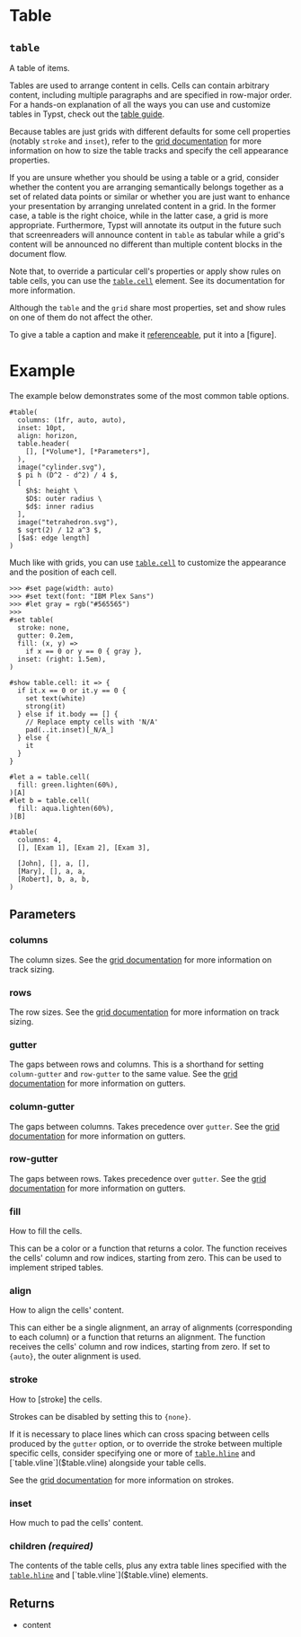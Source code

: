 # Table

## `table`

A table of items.

Tables are used to arrange content in cells. Cells can contain arbitrary
content, including multiple paragraphs and are specified in row-major order.
For a hands-on explanation of all the ways you can use and customize tables
in Typst, check out the [table guide]($guides/table-guide).

Because tables are just grids with different defaults for some cell
properties (notably `stroke` and `inset`), refer to the [grid
documentation]($grid) for more information on how to size the table tracks
and specify the cell appearance properties.

If you are unsure whether you should be using a table or a grid, consider
whether the content you are arranging semantically belongs together as a set
of related data points or similar or whether you are just want to enhance
your presentation by arranging unrelated content in a grid. In the former
case, a table is the right choice, while in the latter case, a grid is more
appropriate. Furthermore, Typst will annotate its output in the future such
that screenreaders will announce content in `table` as tabular while a
grid's content will be announced no different than multiple content blocks
in the document flow.

Note that, to override a particular cell's properties or apply show rules on
table cells, you can use the [`table.cell`]($table.cell) element. See its
documentation for more information.

Although the `table` and the `grid` share most properties, set and show
rules on one of them do not affect the other.

To give a table a caption and make it [referenceable]($ref), put it into a
[figure].

# Example

The example below demonstrates some of the most common table options.
```example
#table(
  columns: (1fr, auto, auto),
  inset: 10pt,
  align: horizon,
  table.header(
    [], [*Volume*], [*Parameters*],
  ),
  image("cylinder.svg"),
  $ pi h (D^2 - d^2) / 4 $,
  [
    $h$: height \
    $D$: outer radius \
    $d$: inner radius
  ],
  image("tetrahedron.svg"),
  $ sqrt(2) / 12 a^3 $,
  [$a$: edge length]
)
```

Much like with grids, you can use [`table.cell`]($table.cell) to customize
the appearance and the position of each cell.

```example
>>> #set page(width: auto)
>>> #set text(font: "IBM Plex Sans")
>>> #let gray = rgb("#565565")
>>>
#set table(
  stroke: none,
  gutter: 0.2em,
  fill: (x, y) =>
    if x == 0 or y == 0 { gray },
  inset: (right: 1.5em),
)

#show table.cell: it => {
  if it.x == 0 or it.y == 0 {
    set text(white)
    strong(it)
  } else if it.body == [] {
    // Replace empty cells with 'N/A'
    pad(..it.inset)[_N/A_]
  } else {
    it
  }
}

#let a = table.cell(
  fill: green.lighten(60%),
)[A]
#let b = table.cell(
  fill: aqua.lighten(60%),
)[B]

#table(
  columns: 4,
  [], [Exam 1], [Exam 2], [Exam 3],

  [John], [], a, [],
  [Mary], [], a, a,
  [Robert], b, a, b,
)
```

## Parameters

### columns 

The column sizes. See the [grid documentation]($grid) for more
information on track sizing.

### rows 

The row sizes. See the [grid documentation]($grid) for more information
on track sizing.

### gutter 

The gaps between rows and columns. This is a shorthand for setting
`column-gutter` and `row-gutter` to the same value. See the [grid
documentation]($grid) for more information on gutters.

### column-gutter 

The gaps between columns. Takes precedence over `gutter`. See the
[grid documentation]($grid) for more information on gutters.

### row-gutter 

The gaps between rows. Takes precedence over `gutter`. See the
[grid documentation]($grid) for more information on gutters.

### fill 

How to fill the cells.

This can be a color or a function that returns a color. The function
receives the cells' column and row indices, starting from zero. This can
be used to implement striped tables.



### align 

How to align the cells' content.

This can either be a single alignment, an array of alignments
(corresponding to each column) or a function that returns an alignment.
The function receives the cells' column and row indices, starting from
zero. If set to `{auto}`, the outer alignment is used.



### stroke 

How to [stroke] the cells.

Strokes can be disabled by setting this to `{none}`.

If it is necessary to place lines which can cross spacing between cells
produced by the `gutter` option, or to override the stroke between
multiple specific cells, consider specifying one or more of
[`table.hline`]($table.hline) and [`table.vline`]($table.vline)
alongside your table cells.

See the [grid documentation]($grid.stroke) for more information on
strokes.

### inset 

How much to pad the cells' content.



### children *(required)*

The contents of the table cells, plus any extra table lines specified
with the [`table.hline`]($table.hline) and
[`table.vline`]($table.vline) elements.

## Returns

- content

